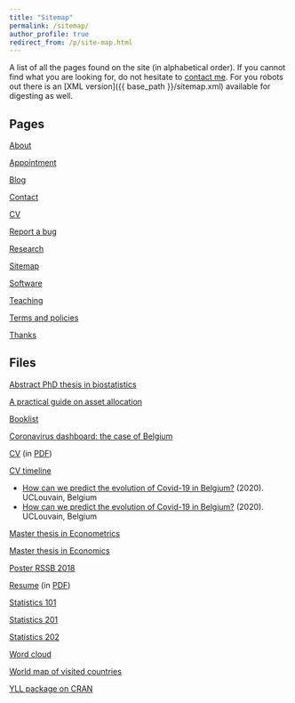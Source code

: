 ```yaml
---
title: "Sitemap"
permalink: /sitemap/
author_profile: true
redirect_from: /p/site-map.html
---
```


A list of all the pages found on the site (in alphabetical order). If you cannot find what you are looking for, do not hesitate to <a href="/contact/">contact me</a>. For you robots out there is an [XML version]({{ base_path }}/sitemap.xml) available for digesting as well.

<h2>Pages</h2>

<a href="/">About</a>

<a href="/rdv/">Appointment</a>

<a href="/blog/">Blog</a>

<a href="/contact/">Contact</a>

<a href="/cv/">CV</a>

<a href="/report-bug/">Report a bug</a>

<a href="/research/">Research</a>

<a href="/sitemap/">Sitemap</a>

<a href="/software/">Software</a>

<a href="/teaching/">Teaching</a>

<a href="/terms/">Terms and policies</a>

<a href="/thanks/">Thanks</a>

<h2>Files</h2>

<a href="/files/Thesis_abstract_EN.pdf" target="_blank" rel="noopener">Abstract PhD thesis in biostatistics</a>

<a href="https://antoinesoetewey.shinyapps.io/optimal-asset-allocation/" target="_blank" rel="noopener">A practical guide on asset allocation</a>

<a href="/files/booklist.html" target="_blank" rel="noopener">Booklist</a>

<a href="/files/coronavirus-dashboard.html" target="_blank" rel="noopener">Coronavirus dashboard: the case of Belgium</a>

<a href="/cv.html" target="_blank" rel="noopener">CV</a> (in <a href="/cv.pdf" target="_blank" rel="noopener">PDF</a>)

<a href="/files/CV_timeline_antoinesoetewey.html" target="_blank" rel="noopener">CV timeline</a>

<ul>
<li><a href="/files/slides-how-can-we-predict-the-evolution-of-covid-19-in-Belgium.pdf" target="_blank" rel="noopener">How can we predict the evolution of Covid-19 in Belgium?</a> (2020). UCLouvain, Belgium</li> 
<li><a href="/files/slides-how-can-we-predict-the-evolution-of-covid-19-in-Belgium.pdf" target="_blank" rel="noopener">How can we predict the evolution of Covid-19 in Belgium?</a> (2020). UCLouvain, Belgium</li>  
</ul>

<a href="/files/SOETEWEY-ANTOINE-6083256-ECONOMETRICS-THESIS.pdf" target="_blank" rel="noopener">Master thesis in Econometrics</a>

<a href="/files/Thesis_Antoine_Soetewey_MSc_Eco.pdf" target="_blank" rel="noopener">Master thesis in Economics</a>

<a href="/files/Poster_RSSB_2018.pdf" target="_blank" rel="noopener">Poster RSSB 2018</a>

<a href="/resume.html" target="_blank" rel="noopener">Resume</a> (in <a href="/resume.pdf" target="_blank" rel="noopener">PDF</a>)

<a href="https://antoinesoetewey.shinyapps.io/statistics-101/" target="_blank" rel="noopener">Statistics 101</a>

<a href="https://antoinesoetewey.shinyapps.io/statistics-201/" target="_blank" rel="noopener">Statistics 201</a>

<a href="https://antoinesoetewey.shinyapps.io/statistics-202/" target="_blank" rel="noopener">Statistics 202</a>

<a href="https://antoinesoetewey.shinyapps.io/word-cloud/" target="_blank" rel="noopener">Word cloud</a>

<a href="/files/visited-places.html" target="_blank" rel="noopener">World map of visited countries</a>

<a href="/files/years-of-life-lost-yll.pdf" target="_blank" rel="noopener">YLL package on CRAN</a>